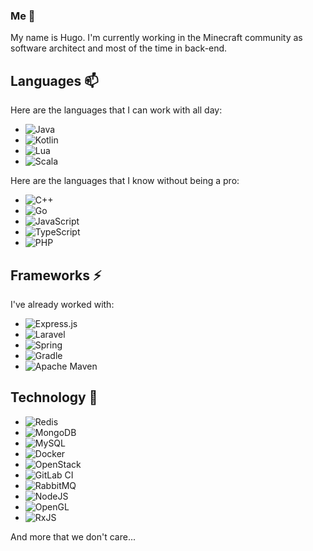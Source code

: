 ### Me 👋

My name is Hugo. I'm currently working in the Minecraft community as software architect and most of the time in back-end.

## Languages 📫

Here are the languages that I can work with all day:

- ![Java](https://img.shields.io/badge/java-%23ED8B00.svg?style=for-the-badge&logo=java&logoColor=white)
- ![Kotlin](https://img.shields.io/badge/kotlin-%230095D5.svg?style=for-the-badge&logo=kotlin&logoColor=white)
- ![Lua](https://img.shields.io/badge/lua-%232C2D72.svg?style=for-the-badge&logo=lua&logoColor=white)
- ![Scala](https://img.shields.io/badge/scala-%23DC322F.svg?style=for-the-badge&logo=scala&logoColor=white)

Here are the languages that I know without being a pro:

- ![C++](https://img.shields.io/badge/c++-%2300599C.svg?style=for-the-badge&logo=c%2B%2B&logoColor=white)
- ![Go](https://img.shields.io/badge/go-%2300ADD8.svg?style=for-the-badge&logo=go&logoColor=white)
- ![JavaScript](https://img.shields.io/badge/javascript-%23323330.svg?style=for-the-badge&logo=javascript&logoColor=%23F7DF1E)
- ![TypeScript](https://img.shields.io/badge/typescript-%23007ACC.svg?style=for-the-badge&logo=typescript&logoColor=white)
- ![PHP](https://img.shields.io/badge/php-%23777BB4.svg?style=for-the-badge&logo=php&logoColor=white)

## Frameworks ⚡

I've already worked with:
- ![Express.js](https://img.shields.io/badge/express.js-%23404d59.svg?style=for-the-badge&logo=express&logoColor=%2361DAFB)
- ![Laravel](https://img.shields.io/badge/laravel-%23FF2D20.svg?style=for-the-badge&logo=laravel&logoColor=white)
- ![Spring](https://img.shields.io/badge/spring-%236DB33F.svg?style=for-the-badge&logo=spring&logoColor=white)
- ![Gradle](https://img.shields.io/badge/Gradle-02303A.svg?style=for-the-badge&logo=Gradle&logoColor=white)
- ![Apache Maven](https://img.shields.io/badge/Apache%20Maven-C71A36?style=for-the-badge&logo=Apache%20Maven&logoColor=white)

## Technology 🔭

- ![Redis](https://img.shields.io/badge/redis-%23DD0031.svg?style=for-the-badge&logo=redis&logoColor=white)
- ![MongoDB](https://img.shields.io/badge/MongoDB-%234ea94b.svg?style=for-the-badge&logo=mongodb&logoColor=white)
- ![MySQL](https://img.shields.io/badge/mysql-%2300f.svg?style=for-the-badge&logo=mysql&logoColor=white)
- ![Docker](https://img.shields.io/badge/docker-%230db7ed.svg?style=for-the-badge&logo=docker&logoColor=white)
- ![OpenStack](https://img.shields.io/badge/Openstack-%23f01742.svg?style=for-the-badge&logo=openstack&logoColor=white)
- ![GitLab CI](https://img.shields.io/badge/GitLabCI-%23181717.svg?style=for-the-badge&logo=gitlab&logoColor=white)
- ![RabbitMQ](https://img.shields.io/badge/rabbitmq-%23FF6600.svg?&style=for-the-badge&logo=rabbitmq&logoColor=white)
- ![NodeJS](https://img.shields.io/badge/node.js-6DA55F?style=for-the-badge&logo=node.js&logoColor=white)
- ![OpenGL](https://img.shields.io/badge/OpenGL-%23FFFFFF.svg?style=for-the-badge&logo=opengl)
- ![RxJS](https://img.shields.io/badge/rxjs-%23B7178C.svg?style=for-the-badge&logo=reactivex&logoColor=white)

And more that we don't care...
